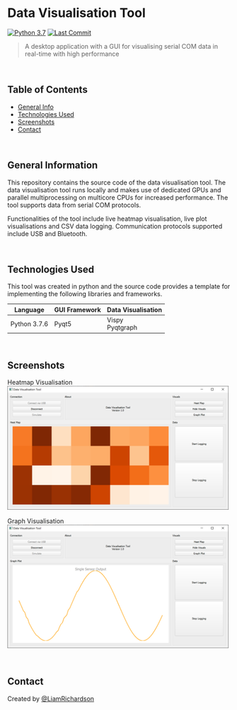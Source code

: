 # Data Visualisation Tool
[![Python 3.7](https://img.shields.io/badge/python-3.7-blue.svg)](https://www.python.org/downloads/release/python-370/)
[![Last Commit](https://img.shields.io/badge/last%20commit-may%202022-orange)]()
> A desktop application with a GUI for visualising serial COM data in real-time with high performance

<br/>
<p align="left">

## Table of Contents

- [General Info](#general-information) <br/>
- [Technologies Used](#technologies-used) <br/>
- [Screenshots](#screenshots) <br/>
- [Contact](#contact)

</p> 
<br/>

## General Information
This repository contains the source code of the data visualisation tool. The data visualisation tool runs locally and
makes use of dedicated GPUs and parallel multiprocessing on multicore CPUs for increased performance. The tool supports data from 
serial COM protocols.

Functionalities of the tool include live heatmap visualisation, live plot visualisations and CSV data logging.
Communication protocols supported include USB and Bluetooth.

<br/>

## Technologies Used
This tool was created in python and the source code provides a template for implementing the following libraries and 
frameworks.

| Language     | GUI Framework | Data Visualisation   |
|--------------|---------------|----------------------|
| Python 3.7.6 | Pyqt5         | Vispy <br/>Pyqtgraph |

<br/>

## Screenshots
Heatmap Visualisation <br/>
<img src="vispy_pyqt_gui/images/heatmap_screenshot.PNG" alt="drawing" width="500"/>

Graph Visualisation <br/>
<img src="vispy_pyqt_gui/images/graphplot_screenshot.PNG" alt="drawing" width="500"/>

<br/>

## Contact
Created by [@LiamRichardson](https://www.linkedin.com/in/liam-richardson/)
<br/>